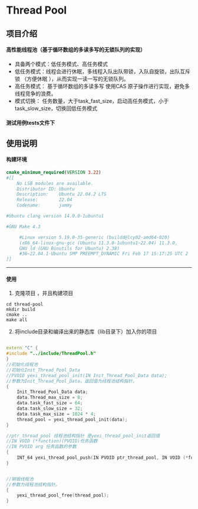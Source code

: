 # Thread Pool
## 项目介绍
####  高性能线程池（基于循环数组的多读多写的无锁队列的实现） 

-  具备两个模式：低任务模式、高任务模式 
-  低任务模式：线程会进行休眠，多线程入队出队带锁，入队自旋锁，出队互斥锁 （方便休眠  ），从而实现一读一写的无锁队列。
-  高任务模式： 基于循环数组的多读多写 使用CAS 原子操作进行实现，避免多线程竞争的浪费。
-  模式切换： 任务数量，大于task_fast_size，启动高任务模式，小于 task_slow_size，切换回低任务模式

#### 测试用例tests文件下

## 使用说明
#### 构建环境
```cmake
cmake_minimum_required(VERSION 3.22)
#[[
    No LSB modules are available.
    Distributor ID: Ubuntu
    Description:    Ubuntu 22.04.2 LTS
    Release:        22.04
    Codename:       jammy

#Ubuntu clang version 14.0.0-1ubuntu1

#GNU Make 4.3

     #Linux version 5.19.0-35-generic (buildd@lcy02-amd64-020) 
     (x86_64-linux-gnu-gcc (Ubuntu 11.3.0-1ubuntu1~22.04) 11.3.0,
     GNU ld (GNU Binutils for Ubuntu) 2.38) 
     #36~22.04.1-Ubuntu SMP PREEMPT_DYNAMIC Fri Feb 17 15:17:25 UTC 2
]]
```



---
#### 使用

1. 克隆项目 ，并且构建项目
```shell
cd thread-pool
mkdir build
cmake ..
make all
```
2. 将include目录和编译出来的静态库（lib目录下）加入你的项目
```c++

extern "C" {
#include "../include/ThreadPool.h"
}
//初始化线程池
//初始化Init_Thread_Pool_Data
//PVOID yexi_thread_pool_init(IN Init_Thread_Pool_Data data);
//参数为Init_Thread_Pool_Data，返回值为线程池结构指针。
{
    Init_Thread_Pool_Data data;
    data.Thread_max_size = 8;
    data.task_fast_size = 64;
    data.task_slow_size = 32;
    data.task_max_size = 1024 * 4;
    thread_pool = yexi_thread_pool_init(data);
}

//ptr_thread_pool 线程池结构指针 是yexi_thread_pool_init返回值
//IN VOID (*function)(PVOID)任务函数
//IN PVOID arg 任务函数的参数
{
    INT_64 yexi_thread_pool_push(IN PVOID ptr_thread_pool, IN VOID (*function)(PVOID), IN PVOID arg);
}


//销毁线程池
//参数为线程池结构指针。
{
    yexi_thread_pool_free(thread_pool);
}


```
